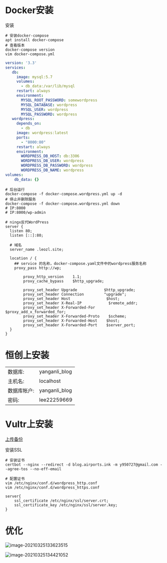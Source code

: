 # Docker安装

安装

```shell
# 安装docker-compose
apt install docker-compose 
# 查看版本
docker-compose version 
vim docker-compose.yml
```

```yml
version: '3.3'
services:
   db:
     image: mysql:5.7
     volumes:
       - db_data:/var/lib/mysql
     restart: always
     environment:
       MYSQL_ROOT_PASSWORD: somewordpress
       MYSQL_DATABASE: wordpress
       MYSQL_USER: wordpress
       MYSQL_PASSWORD: wordpress
   wordpress:
     depends_on:
       - db
     image: wordpress:latest
     ports:
       - "8000:80"
     restart: always
     environment:
       WORDPRESS_DB_HOST: db:3306
       WORDPRESS_DB_USER: wordpress
       WORDPRESS_DB_PASSWORD: wordpress
       WORDPRESS_DB_NAME: wordpress
volumes:
    db_data: {}
```

```shell
# 后台运行
docker-compose -f docker-compose.wordpress.yml up -d
# 停止并删除服务
docker-compose -f docker-compose.wordpress.yml down 
# IP:8000
# IP:8000/wp-admin
```

```nginx
# ningx反代WordPress
server {
  listen 80;
  listen [::]:80;

  # 域名
  server_name .leozl.site;

  location / {
    ## service 的名称，docker-compose.yaml文件中的wordpress服务名称
    proxy_pass http://wp;

        proxy_http_version    1.1;
        proxy_cache_bypass    $http_upgrade;

        proxy_set_header Upgrade            $http_upgrade;
        proxy_set_header Connection         "upgrade";
        proxy_set_header Host                $host;
        proxy_set_header X-Real-IP            $remote_addr;
        proxy_set_header X-Forwarded-For    $proxy_add_x_forwarded_for;
        proxy_set_header X-Forwarded-Proto    $scheme;
        proxy_set_header X-Forwarded-Host    $host;
        proxy_set_header X-Forwarded-Port    $server_port;
  }
}
```

# 恒创上安装

|             |               |
| ----------- | ------------- |
| 数据库:     | yanganli_blog |
| 主机名:     | localhost     |
| 数据库帐户: | yanganli_blog |
| 密码:       | lee22259669   |

# Vultr上安装

[上传备份](https://import.wp-migration.com/)

安装SSL

```shell
# 安装证书
certbot --nginx --redirect -d blog.airports.ink -m y950727@gmail.com --agree-tos --no-eff-email 

# 配置证书
vim /etc/nginx/conf.d/wordpress_http.conf
vim /etc/nginx/conf.d/wordpress_https.conf

server{
	ssl_certificate /etc/nginx/ssl/server.crt;                                                                              
	ssl_certificate_key /etc/nginx/ssl/server.key; 
}   
```

# 优化

![image-20210325133623515](https://i.loli.net/2021/03/25/6UQL1slSYRcuxzm.png)

![image-20210325134421052](https://i.loli.net/2021/03/25/PsJFI7YLX4VbDWu.png)